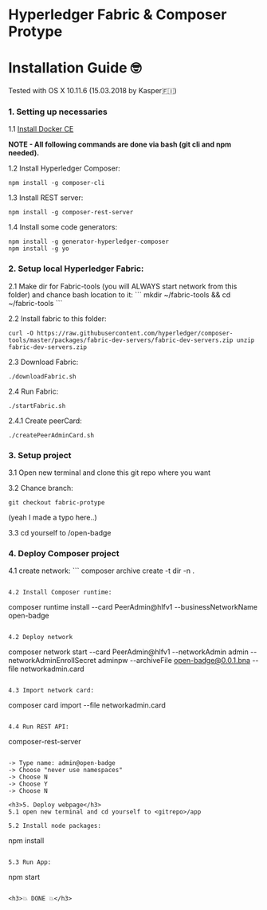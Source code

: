 # Hyperledger Fabric & Composer Protype
<h1>Installation Guide 🤓 </h1>

Tested with OS X 10.11.6 (15.03.2018 by Kasper🇫🇮)

<h3>1. Setting up necessaries</h3>

1.1  [Install Docker CE](https://docs.docker.com/install/)

<strong>NOTE - All following commands are done via bash (git cli and npm needed). </strong>

1.2 Install Hyperledger Composer:

```
npm install -g composer-cli
```

1.3 Install REST server:
```
npm install -g composer-rest-server
```

1.4 Install some code generators:
```
npm install -g generator-hyperledger-composer
npm install -g yo
```

<h3>2. Setup local Hyperledger Fabric:</h3>
2.1 Make dir for Fabric-tools (you will ALWAYS start network from this folder) and chance bash location to it:
```
mkdir ~/fabric-tools && cd ~/fabric-tools
```

2.2 Install fabric to this folder:
```
curl -O https://raw.githubusercontent.com/hyperledger/composer-tools/master/packages/fabric-dev-servers/fabric-dev-servers.zip unzip fabric-dev-servers.zip
```

2.3 Download Fabric:
```
./downloadFabric.sh
```

2.4 Run Fabric:
```
./startFabric.sh
```

2.4.1 Create peerCard:
```
./createPeerAdminCard.sh
```

<h3>3. Setup project</h3>
3.1 Open new terminal and clone this git repo where you want

3.2 Chance branch:
```
git checkout fabric-protype
```

(yeah I made a typo here..)

3.3 cd yourself to /open-badge

<h3>4. Deploy Composer project</h3>
4.1 create network:
```
composer archive create -t dir -n .

```

4.2 Install Composer runtime:
```
composer runtime install --card PeerAdmin@hlfv1 --businessNetworkName open-badge
```

4.2 Deploy network
```
composer network start --card PeerAdmin@hlfv1 --networkAdmin admin --networkAdminEnrollSecret adminpw --archiveFile open-badge@0.0.1.bna --file networkadmin.card
```

4.3 Import network card:
```
composer card import --file networkadmin.card
```

4.4 Run REST API:
```
composer-rest-server
```

-> Type name: admin@open-badge
-> Choose "never use namespaces"
-> Choose N
-> Choose Y
-> Choose N

<h3>5. Deploy webpage</h3>
5.1 open new terminal and cd yourself to <gitrepo>/app

5.2 Install node packages:
```
npm install
```

5.3 Run App:
```
npm start
```

<h3>💥 DONE 💥</h3>



















